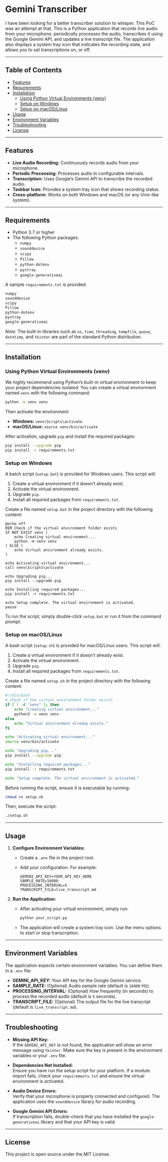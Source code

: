 # Gemini Transcriber

I have been looking for a better transcriber solution to whisper. This PoC was an attempt at that. This is a Python application that records live audio from your microphone, periodically processes the audio, transcribes it using the Google Gemini API, and updates a live transcript file. The application also displays a system tray icon that indicates the recording state, and allows you to set transcriptions on, or off.

---

## Table of Contents

- [Features](#features)
- [Requirements](#requirements)
- [Installation](#installation)
  - [Using Python Virtual Environments (venv)](#using-python-virtual-environments-venv)
  - [Setup on Windows](#setup-on-windows)
  - [Setup on macOS/Linux](#setup-on-macoslinux)
- [Usage](#usage)
- [Environment Variables](#environment-variables)
- [Troubleshooting](#troubleshooting)
- [License](#license)

---

## Features

- **Live Audio Recording:** Continuously records audio from your microphone.
- **Periodic Processing:** Processes audio in configurable intervals.
- **Transcription:** Uses Google’s Gemini API to transcribe the recorded audio.
- **Taskbar Icon:** Provides a system tray icon that shows recording status.
- **Cross-platform:** Works on both Windows and macOS (or any Unix-like system).

---

## Requirements

- Python 3.7 or higher
- The following Python packages:
  - `numpy`
  - `sounddevice`
  - `scipy`
  - `Pillow`
  - `python-dotenv`
  - `pystray`
  - `google-generativeai`

A sample `requirements.txt` is provided:

```txt
numpy
sounddevice
scipy
Pillow
python-dotenv
pystray
google-generativeai
```

*Note:* The built-in libraries such as `os`, `time`, `threading`, `tempfile`, `queue`, `datetime`, and `tkinter` are part of the standard Python distribution.

---

## Installation

### Using Python Virtual Environments (venv)

We highly recommend using Python’s built-in virtual environment to keep your project dependencies isolated. You can create a virtual environment named `venv` with the following command:

```bash
python -m venv venv
```

Then activate the environment:

- **Windows:** `venv\Scripts\activate`
- **macOS/Linux:** `source venv/bin/activate`

After activation, upgrade `pip` and install the required packages:

```bash
pip install --upgrade pip
pip install -r requirements.txt
```

### Setup on Windows

A batch script (`setup.bat`) is provided for Windows users. This script will:

1. Create a virtual environment if it doesn’t already exist.
2. Activate the virtual environment.
3. Upgrade `pip`.
4. Install all required packages from `requirements.txt`.

Create a file named `setup.bat` in the project directory with the following content:

```batch
@echo off
REM Check if the virtual environment folder exists
IF NOT EXIST venv (
    echo Creating virtual environment...
    python -m venv venv
) ELSE (
    echo Virtual environment already exists.
)

echo Activating virtual environment...
call venv\Scripts\activate

echo Upgrading pip...
pip install --upgrade pip

echo Installing required packages...
pip install -r requirements.txt

echo Setup complete. The virtual environment is activated.
pause
```

To run the script, simply double-click `setup.bat` or run it from the command prompt.

### Setup on macOS/Linux

A bash script (`setup.sh`) is provided for macOS/Linux users. This script will:

1. Create a virtual environment if it doesn’t already exist.
2. Activate the virtual environment.
3. Upgrade `pip`.
4. Install all required packages from `requirements.txt`.

Create a file named `setup.sh` in the project directory with the following content:

```bash
#!/bin/bash
# Check if the virtual environment folder exists
if [ ! -d "venv" ]; then
    echo "Creating virtual environment..."
    python3 -m venv venv
else
    echo "Virtual environment already exists."
fi

echo "Activating virtual environment..."
source venv/bin/activate

echo "Upgrading pip..."
pip install --upgrade pip

echo "Installing required packages..."
pip install -r requirements.txt

echo "Setup complete. The virtual environment is activated."
```

Before running the script, ensure it is executable by running:

```bash
chmod +x setup.sh
```

Then, execute the script:

```bash
./setup.sh
```

---

## Usage

1. **Configure Environment Variables:**
   - Create a `.env` file in the project root.
   - Add your configuration. For example:

     ```env
     GEMINI_API_KEY=YOUR_API_KEY_HERE
     SAMPLE_RATE=16000
     PROCESSING_INTERVAL=5
     TRANSCRIPT_FILE=live_transcript.md
     ```

2. **Run the Application:**
   - After activating your virtual environment, simply run:

     ```bash
     python your_script.py
     ```

   - The application will create a system tray icon. Use the menu options to start or stop transcription.

---

## Environment Variables

The application expects certain environment variables. You can define them in a `.env` file:

- **GEMINI_API_KEY:** Your API key for the Google Gemini service.
- **SAMPLE_RATE:** (Optional) Audio sample rate (default is `16000` Hz).
- **PROCESSING_INTERVAL:** (Optional) How frequently (in seconds) to process the recorded audio (default is `5` seconds).
- **TRANSCRIPT_FILE:** (Optional) The output file for the live transcript (default is `live_transcript.md`).

---

## Troubleshooting

- **Missing API Key:**  
  If the `GEMINI_API_KEY` is not found, the application will show an error message using `tkinter`. Make sure the key is present in the environment variables or your `.env` file.

- **Dependencies Not Installed:**  
  Ensure you have run the setup script for your platform. If a module import fails, check your `requirements.txt` and ensure the virtual environment is activated.

- **Audio Device Errors:**  
  Verify that your microphone is properly connected and configured. The application uses the `sounddevice` library for audio recording.

- **Google Gemini API Errors:**  
  If transcription fails, double-check that you have installed the `google-generativeai` library and that your API key is valid.

---

## License

This project is open source under the MIT License.
